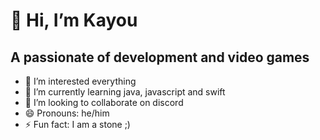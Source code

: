 # 👋 Hi, I’m Kayou
## A passionate of development and video games

- 👀 I’m interested everything
- 🌱 I’m currently learning java, javascript and swift
- 💞️ I’m looking to collaborate on discord
- 😄 Pronouns: he/him
- ⚡ Fun fact: I am a stone ;)


<!---
Kayoupi/Kayoupi is a ✨ special ✨ repository because its `README.md` (this file) appears on your GitHub profile.
You can click the Preview link to take a look at your changes.
--->
